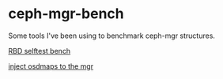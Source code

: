 # ceph-mgr-bench


Some tools I've been using to benchmark ceph-mgr structures.

[RBD selftest bench](./rbd)

[inject osdmaps to the mgr](./osdmap-injector)

